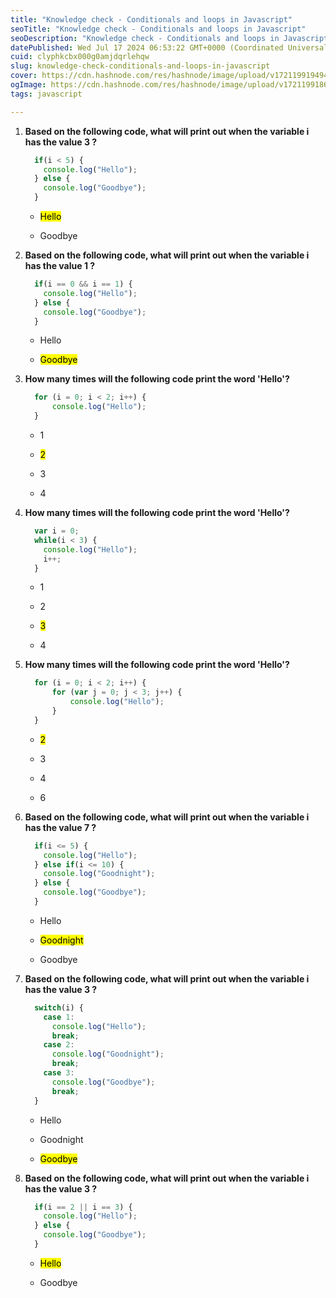```yaml
---
title: "Knowledge check - Conditionals and loops in Javascript"
seoTitle: "Knowledge check - Conditionals and loops in Javascript"
seoDescription: "Knowledge check - Conditionals and loops in Javascript"
datePublished: Wed Jul 17 2024 06:53:22 GMT+0000 (Coordinated Universal Time)
cuid: clyphkcbx000g0amjdqrlehqw
slug: knowledge-check-conditionals-and-loops-in-javascript
cover: https://cdn.hashnode.com/res/hashnode/image/upload/v1721199194949/a190d0a2-c5d6-4697-ab30-26a70c220c9b.png
ogImage: https://cdn.hashnode.com/res/hashnode/image/upload/v1721199186757/977bee73-ff59-42d9-b995-5ad25cfe8a05.png
tags: javascript

---
```


1. **Based on the following code, what will print out when the variable i has the value 3 ?**
    
    ```javascript
      if(i < 5) {
        console.log("Hello");
      } else {
        console.log("Goodbye");
      }
    ```
    
    * <mark>Hello</mark>
        
    * Goodbye
        
2. **Based on the following code, what will print out when the variable i has the value 1 ?**
    
    ```javascript
      if(i == 0 && i == 1) {
        console.log("Hello");
      } else {
        console.log("Goodbye");
      }
    ```
    
    * Hello
        
    * <mark>Goodbye</mark>
        
3. **How many times will the following code print the word 'Hello'?**
    
    ```javascript
      for (i = 0; i < 2; i++) {
          console.log("Hello");
      }
    ```
    
    * 1
        
    * <mark>2</mark>
        
    * 3
        
    * 4
        
4. **How many times will the following code print the word 'Hello'?**
    
    ```javascript
      var i = 0;
      while(i < 3) {
        console.log("Hello");
        i++;
      }
    ```
    
    * 1
        
    * 2
        
    * <mark>3</mark>
        
    * 4
        
5. **How many times will the following code print the word 'Hello'?**
    
    ```javascript
      for (i = 0; i < 2; i++) {
          for (var j = 0; j < 3; j++) {
              console.log("Hello");
          }
      }
    ```
    
    * <mark>2</mark>
        
    * 3
        
    * 4
        
    * 6
        
6. **Based on the following code, what will print out when the variable i has the value 7 ?**
    
    ```javascript
      if(i <= 5) {
        console.log("Hello");
      } else if(i <= 10) {
        console.log("Goodnight");
      } else {
        console.log("Goodbye");
      }
    ```
    
    * Hello
        
    * <mark>Goodnight</mark>
        
    * Goodbye
        
7. **Based on the following code, what will print out when the variable i has the value 3 ?**
    
    ```javascript
      switch(i) {
        case 1:
          console.log("Hello");
          break;
        case 2:
          console.log("Goodnight");
          break;
        case 3:
          console.log("Goodbye");
          break;
      }
    ```
    
    * Hello
        
    * Goodnight
        
    * <mark>Goodbye</mark>
        
8. **Based on the following code, what will print out when the variable i has the value 3 ?**
    
    ```javascript
      if(i == 2 || i == 3) {
        console.log("Hello");
      } else {
        console.log("Goodbye");
      }
    ```
    
    * <mark>Hello</mark>
        
    * Goodbye